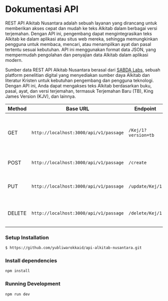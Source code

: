 # Dokumentasi API

REST API Alkitab Nusantara adalah sebuah layanan yang dirancang untuk memberikan akses cepat dan mudah ke teks Alkitab dalam berbagai versi terjemahan. Dengan API ini, pengembang dapat mengintegrasikan teks Alkitab ke dalam aplikasi atau situs web mereka, sehingga memungkinkan pengguna untuk membaca, mencari, atau menampilkan ayat dan pasal tertentu sesuai kebutuhan. API ini menggunakan format data JSON, yang mempermudah pengolahan dan penyajian data Alkitab dalam aplikasi modern.

Sumber data REST API Alkitab Nusantara berasal dari [SABDA Labs](https://labs.sabda.org/API), sebuah platform penelitian digital yang menyediakan sumber daya Alkitab dan literatur Kristen untuk kebutuhan pengembang dan pengguna teknologi. Dengan API ini, Anda dapat mengakses teks Alkitab berdasarkan buku, pasal, ayat, dan versi terjemahan, termasuk Terjemahan Baru (TB), King James Version (KJV), dan lainnya.

| Method | Base URL                                 | Endpoint                   | Description                               |
|--------|------------------------------------------|----------------------------|-------------------------------------------|
| GET    | `http://localhost:3000/api/v1/passage`   | `/Kej/1?version=tb`        | Mendapatkan ayat dari kitab Kejadian, bab 1 dengan versi TB |
| POST   | `http://localhost:3000/api/v1/passage`   | `/create`                  | Membuat entri baru dalam API              |
| PUT    | `http://localhost:3000/api/v1/passage`   | `/update/Kej/1`            | Memperbarui data untuk ayat Kejadian 1    |
| DELETE | `http://localhost:3000/api/v1/passage`   | `/delete/Kej/1`            | Menghapus data untuk ayat Kejadian 1      |

### Setup Installation
```bash
$ https://github.com/yubliwarokkaid/api-alkitab-nusantara.git
```

### Install dependencies
```bash
npm install
```

### Running Development
```bash
npm run dev
```
